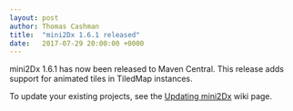 ```yaml
---
layout: post
author: Thomas Cashman
title:  "mini2Dx 1.6.1 released"
date:   2017-07-29 20:00:00 +0000
---
```


mini2Dx 1.6.1 has now been released to Maven Central. This release adds support for animated tiles in TiledMap instances.

To update your existing projects, see the [Updating mini2Dx](https://github.com/mini2Dx/mini2Dx/wiki/Updating-mini2Dx) wiki page.
<!--more-->